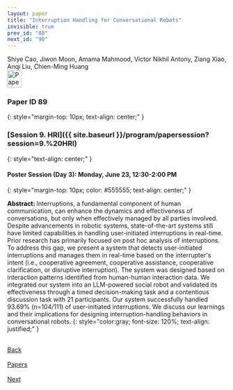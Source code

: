 ```yaml
---
layout: paper
title: "Interruption Handling for Conversational Robots"
invisible: true
prev_id: "88"
next_id: "90"
---
```

<div class="paper-authors">
  <div class="paper-author-box">
    <div class="paper-author-name">Shiye Cao, Jiwon Moon, Amama Mahmood, Victor Nikhil Antony, Ziang Xiao, Anqi Liu, Chien-Ming Huang</div>
    <div class="paper-author-uni"></div>
  </div>
</div>

<div class="paper-pdf">
  <div>
    <a href="https://www.roboticsproceedings.org/rss21/p089.pdf" title="Download PDF" target="_blank">
      <img src="{{ site.baseurl }}/images/paper_link_cardinal_red.png" alt="Paper PDF" width="33" height="40" />
    </a>
  </div>
</div>

### Paper ID 89
{: style="margin-top: 10px; text-align: center;" }

### [Session 9. HRI]({{ site.baseurl }}/program/papersession?session=9.%20HRI)
{: style="text-align: center;" }

#### Poster Session (Day 3): Monday, June 23, 12:30-2:00 PM
{: style="margin-top: 10px; color: #555555; text-align: center;" }

<b style="color: black;">Abstract: </b>Interruptions, a fundamental component of human communication, can enhance the dynamics and effectiveness of conversations, but only when effectively managed by all parties involved. Despite advancements in robotic systems, state-of-the-art systems still have limited capabilities in handling user-initiated interruptions in real-time. Prior research has primarily focused on post hoc analysis of interruptions. To address this gap, we present a system that detects user-initiated interruptions and manages them in real-time based on the interrupter's intent (i.e., cooperative agreement, cooperative assistance, cooperative clarification, or disruptive interruption). The system was designed based on interaction patterns identified from human-human interaction data. We integrated our system into an LLM-powered social robot and validated its effectiveness through a timed decision-making task and a contentious discussion task with 21 participants. Our system successfully handled 93.69% (n=104/111) of user-initiated interruptions. We discuss our learnings and their implications for designing interruption-handling behaviors in conversational robots.
{: style="color:gray; font-size: 120%; text-align: justified;" }

<div class="paper-menu">
  <div class="paper-menu-inner">
    <a href="{{ site.baseurl }}/program/papers/88/" title="Previous Paper">
            <div class="paper-menu-icon">
                <i class="fas fa-arrow-left"></i><br>
                <span class="paper-menu-label">Back</span>
            </div>
        </a>
    <a href="{{ site.baseurl }}/program/papers" title="All Papers">
      <div class="paper-menu-icon">
        <i class="fas fa-list"></i><br>
        <span class="paper-menu-label">Papers</span>
      </div>
    </a>
    <a href="{{ site.baseurl }}/program/papers/90/" title="Next Paper">
            <div class="paper-menu-icon">
                <i class="fas fa-arrow-right"></i><br>
                <span class="paper-menu-label">Next</span>
            </div>
        </a>
  </div>
</div>
